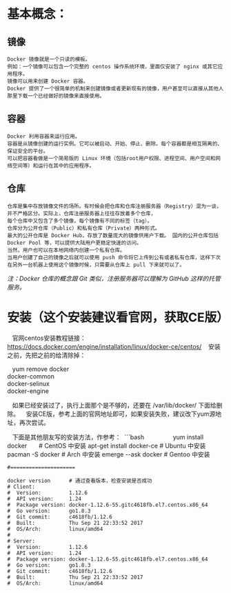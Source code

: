# 基本概念：
##  镜像
    Docker 镜像就是一个只读的模板。
    例如：一个镜像可以包含一个完整的 centos 操作系统环境，里面仅安装了 nginx 或其它应用程序。
    镜像可以用来创建 Docker 容器。
    Docker 提供了一个很简单的机制来创建镜像或者更新现有的镜像，用户甚至可以直接从其他人那里下载一个已经做好的镜像来直接使用。
## 容器
    Docker 利用容器来运行应用。
    容器是从镜像创建的运行实例。它可以被启动、开始、停止、删除。每个容器都是相互隔离的、保证安全的平台。
    可以把容器看做是一个简易版的 Linux 环境（包括root用户权限、进程空间、用户空间和网络空间等）和运行在其中的应用程序。
## 仓库
    仓库是集中存放镜像文件的场所。有时候会把仓库和仓库注册服务器（Registry）混为一谈，并不严格区分。实际上，仓库注册服务器上往往存放着多个仓库，
    每个仓库中又包含了多个镜像，每个镜像有不同的标签（tag）。
    仓库分为公开仓库（Public）和私有仓库（Private）两种形式。
    最大的公开仓库是 Docker Hub，存放了数量庞大的镜像供用户下载。 国内的公开仓库包括 Docker Pool 等，可以提供大陆用户更稳定快速的访问。
    当然，用户也可以在本地网络内创建一个私有仓库。
    当用户创建了自己的镜像之后就可以使用 push 命令将它上传到公有或者私有仓库，这样下次在另外一台机器上使用这个镜像时候，只需要从仓库上 pull 下来就可以了。
    
*注：Docker 仓库的概念跟 Git 类似，注册服务器可以理解为 GitHub 这样的托管服务。*


# 安装（这个安装建议看官网，获取CE版） 
    官网centos安装教程链接：
    https://docs.docker.com/engine/installation/linux/docker-ce/centos/
    安装之前，先把之前的给清除掉：

    yum remove docker \
                  docker-common \
                  docker-selinux \
                  docker-engine

    如果已经安装过了，执行上面那个是不够的，还要在 /var/lib/docker/ 下面给删除。
    安装CE版，参考上面的官网地址即可，如果安装失败，建议改下yum源地址，再次尝试。
    
    下面是其他朋友写的安装方法，作参考：
  ```bash                
    yum install docker        # CentOS 中安装
    apt-get install docker-ce # Ubuntu 中安装
    pacman -S docker          # Arch 中安装
    emerge --ask docker       # Gentoo 中安装

    #=====================

    docker version      # 通过查看版本，检查安装是否成功
    # Client:
    #  Version:         1.12.6
    #  API version:     1.24
    #  Package version: docker-1.12.6-55.gitc4618fb.el7.centos.x86_64
    #  Go version:      go1.8.3
    #  Git commit:      c4618fb/1.12.6
    #  Built:           Thu Sep 21 22:33:52 2017
    #  OS/Arch:         linux/amd64
    # 
    # Server:
    #  Version:         1.12.6
    #  API version:     1.24
    #  Package version: docker-1.12.6-55.gitc4618fb.el7.centos.x86_64
    #  Go version:      go1.8.3
    #  Git commit:      c4618fb/1.12.6
    #  Built:           Thu Sep 21 22:33:52 2017
    #  OS/Arch:         linux/amd64
```


